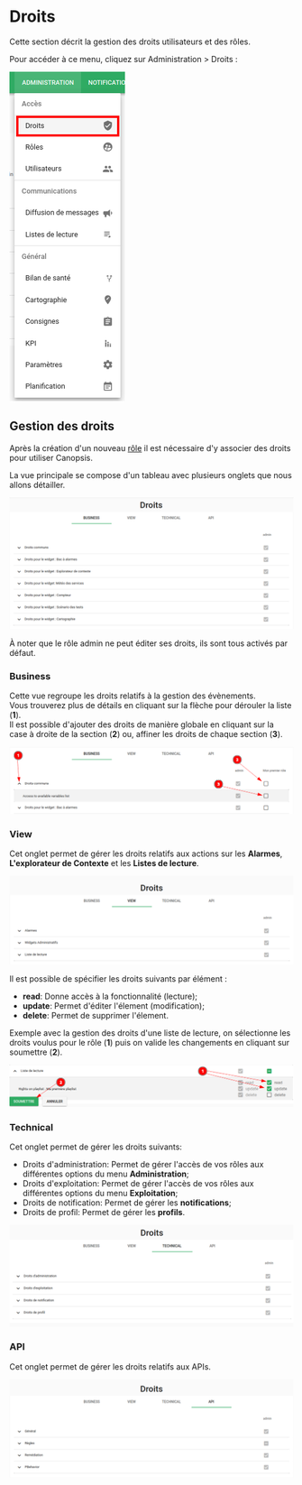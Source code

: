 # Droits

Cette section décrit la gestion des droits utilisateurs et des rôles.

Pour accéder à ce menu, cliquez sur Administration > Droits :

![Menu droits](./img/droits_menu.png)

## Gestion des droits

Après la création d'un nouveau [rôle](./roles/) il est nécessaire d'y associer des droits pour utiliser Canopsis.

La vue principale se compose d'un tableau avec plusieurs onglets que nous allons détailler.

![Vue Business](./img/droits_liste_business.png)

À noter que le rôle admin ne peut éditer ses droits, ils sont tous activés par défaut.

### Business

Cette vue regroupe les droits relatifs à la gestion des évènements.  
Vous trouverez plus de détails en cliquant sur la flèche pour dérouler la liste (**1**).  
Il est possible d'ajouter des droits de manière globale en cliquant sur la case à droite de la section (**2**) ou, affiner les droits de chaque section (**3**).

![Vue Business edit](./img/droits_liste_business_edit.png)


### View

Cet onglet permet de gérer les droits relatifs aux actions sur les **Alarmes**, **L'explorateur de Contexte** et les **Listes de lecture**.

![Vue View](./img/droits_liste_view.png)

Il est possible de spécifier les droits suivants par élément :

  - **read**: Donne accès à la fonctionnalité (lecture);
  - **update**: Permet d'éditer l'élement (modification);
  - **delete**: Permet de supprimer l'élement.

Exemple avec la gestion des droits d'une liste de lecture, on sélectionne les droits voulus pour le rôle (**1**) puis on valide les changements en cliquant sur soumettre (**2**).

![Vue View Ajout droits liste de lecture](./img/droits_liste_view_edit_playlist.png)

### Technical

Cet onglet permet de gérer les droits suivants:

  - Droits d'administration: Permet de gérer l'accès de vos rôles aux différentes options du menu **Administration**;
  - Droits d'exploitation: Permet de gérer l'accès de vos rôles aux différentes options du menu **Exploitation**;
  - Droits de notification: Permet de gérer les **notifications**;
  - Droits de profil: Permet de gérer les **profils**.

![Vue Technical](./img/droits_liste_technical.png)

### API

Cet onglet permet de gérer les droits relatifs aux APIs.

![Vue API](./img/droits_liste_api.png)
